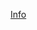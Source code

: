 [Info](https://ele.exeter.ac.uk/pluginfile.php/5352268/mod_resource/content/2/Tutorial_05.pdf)






